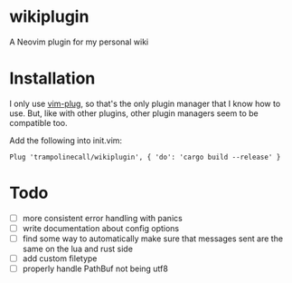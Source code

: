 # wikiplugin

A Neovim plugin for my personal wiki

# Installation

I only use [vim-plug](https://github.com/junegunn/vim-plug), so that's the only plugin manager that I know how to use. But, like with other plugins, other plugin managers seem to be compatible too.

Add the following into init.vim:

```vim
Plug 'trampolinecall/wikiplugin', { 'do': 'cargo build --release' }
```

# Todo

- [ ] more consistent error handling with panics
- [ ] write documentation about config options
- [ ] find some way to automatically make sure that messages sent are the same on the lua and rust side
- [ ] add custom filetype
- [ ] properly handle PathBuf not being utf8
